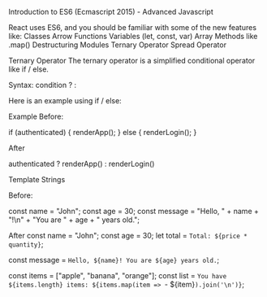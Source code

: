 Introduction to ES6 (Ecmascript 2015) - Advanced Javascript

React uses ES6, and you should be familiar with some of the new features like:
Classes
Arrow Functions
Variables (let, const, var)
Array Methods like .map()
Destructuring
Modules
Ternary Operator
Spread Operator

Ternary Operator
The ternary operator is a simplified conditional operator like if / else.

Syntax: condition ? <expression if true> : <expression if false>

Here is an example using if / else:

Example
Before:

if (authenticated) {
renderApp();
} else {
renderLogin();
}

After

authenticated ? renderApp() : renderLogin()

Template Strings

Before:

const name = "John";
const age = 30;
const message = "Hello, " + name + "!\n" +
"You are " + age + " years old.";

After
const name = "John";
const age = 30;
let total = `Total: ${price * quantity}`;

const message = `Hello, ${name}!
You are ${age} years old.`;

const items = ["apple", "banana", "orange"];
const list = `You have ${items.length} items:
${items.map(item => `- ${item}`).join('\n')}`;
